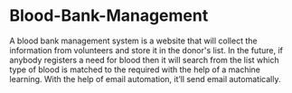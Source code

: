 # Blood-Bank-Management
A blood bank management system is a website that will collect the information from volunteers and store it in the donor's list. In the future, if anybody registers a need for blood then it will search from the list which type of blood is matched to the required with the help of a machine learning. With the help of email automation, it’ll send email automatically.

